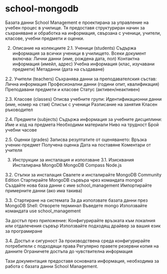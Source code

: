 # school-mongodb
Базата данни School Management е проектирана за управление на учебен процес в училище. Тя предоставя структуриран начин за съхраняване и обработка на информация, свързана с ученици, учители, класове, учебни предмети и оценки.

2. Описание на колекциите
2.1. Ученици (students)
Съдържа информация за всички ученици в училището. Всеки документ включва:
Лични данни (име, рождена дата, пол)
Контактна информация (имейл, адрес)
Учебна информация (клас, изучавани предмети)
Метаданни (дата на създаване)

2.2. Учители (teachers)
Съхранява данни за преподавателския състав:
Лична информация
Професионални данни (години опит, квалификация)
Преподавани предмети и класове
Статус (активен/неактивен)

2.3. Класове (classes)
Описва учебните групи:
Идентификационни данни (име, номер на стая)
Списък с ученици
Разписание на занятия
Класен ръководител

2.4. Предмети (subjects)
Съдържа информация за учебните дисциплини:
Име и код на предмета
Необходими материали
Ниво на трудност
Брой учебни часове

2.5. Оценки (grades)
Записва резултатите от оценяването:
Връзка ученик-предмет
Получена оценка
Дата на поставяне
Коментари от учителя

3. Инструкции за инсталация и използване
3.1. Изисквания
Инсталирана MongoDB 
MongoDB Compass
Node.js 

3.2. Стъпки за инсталация
Свалете и инсталирайте MongoDB Community Edition
Стартирайте MongoDB сървъра чрез командата mongod
Създайте нова база данни с име school_management
Импортирайте примерните данни (ако има такива)

3.3. Стартиране на системата
За да използвате базата данни през MongoDB Shell:
Отворете терминал
Въведете mongo
Използвайте командата use school_management

За достъп през приложение:
Конфигурирайте връзката към локалния или отдалечения сървър
Използвайте подходящ драйвер за вашия език за програмиране

3.4. Достъп и сигурност
За производствена среда конфигурирайте потребители с подходящи права
Регулярно правете резервни копия на данните
Ограничете достъпа до чувствителна информация

Тази документация предоставя основната информация, необходима за работа с базата данни School Management. 
